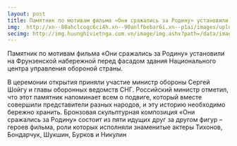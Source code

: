 ```yaml
---
layout: post
title: Памятник по мотивам фильма «Они сражались за Родину» установили на Фрунзенской набережной
img:  http://xn--80ahclcogc6ci4h.xn--90anlfbebar6i.xn--p1ai/images/upload/2015/SSB_9136.jpg
secimg: http://img.huunghivietnga.com.vn/image/img.ashx?path=/data/images/0/2016/12/01/phuonguyen/4389917.jpg
---
```



Памятник по мотивам фильма «Они сражались за Родину» установили на Фрунзенской набережной перед фасадом здания Национального центра управления обороной страны. 

В церемонии открытия приняли участие министр обороны Сергей Шойгу и главы оборонных ведомств СНГ. Российский министр отметил, что этот памятник напоминает всем о подвиге, который вместе совершили представители разных народов, и эту историю необходимо бережно хранить. 
Бронзовая скульптурная композиция «Они сражались за Родину» состоит из пяти идущих друг за другом фигур – героев фильма, роли которых исполняли знаменитые актеры Тихонов, Бондарчук, Шукшин, Бурков и Никулин